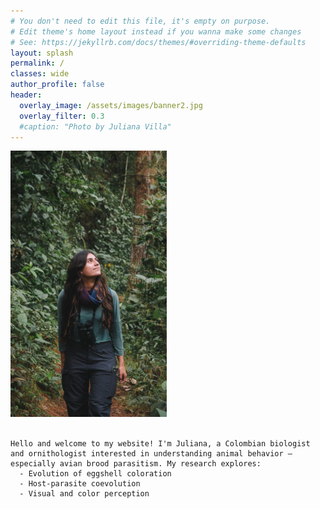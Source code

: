 ```yaml
---
# You don't need to edit this file, it's empty on purpose.
# Edit theme's home layout instead if you wanna make some changes
# See: https://jekyllrb.com/docs/themes/#overriding-theme-defaults
layout: splash
permalink: /
classes: wide
author_profile: false
header:
  overlay_image: /assets/images/banner2.jpg
  overlay_filter: 0.3
  #caption: "Photo by Juliana Villa"
---
```



<div style="display: flex; align-items: center; gap: 20px; flex-wrap: wrap;">
  <img src="assets/images/photo_home.jpg" alt="home_image" style="width: 250px; max-width: 100%; border: none;">

    Hello and welcome to my website! I'm Juliana, a Colombian biologist and ornithologist interested in understanding animal behavior — especially avian brood parasitism. My research explores:
      - Evolution of eggshell coloration  
      - Host-parasite coevolution  
      - Visual and color perception
